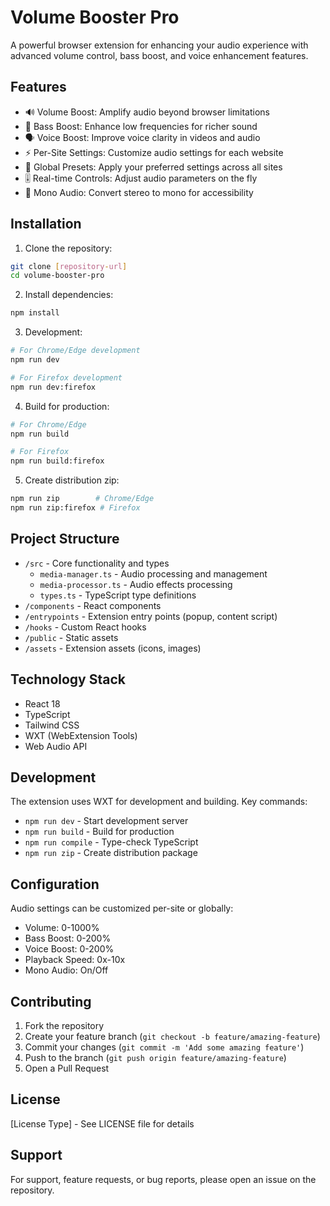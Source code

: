 # Volume Booster Pro

A powerful browser extension for enhancing your audio experience with advanced volume control, bass boost, and voice enhancement features.

## Features

-   🔊 Volume Boost: Amplify audio beyond browser limitations
-   🎵 Bass Boost: Enhance low frequencies for richer sound
-   🗣️ Voice Boost: Improve voice clarity in videos and audio
-   ⚡ Per-Site Settings: Customize audio settings for each website
-   🔄 Global Presets: Apply your preferred settings across all sites
-   🎚️ Real-time Controls: Adjust audio parameters on the fly
-   🎯 Mono Audio: Convert stereo to mono for accessibility

## Installation

1. Clone the repository:

```bash
git clone [repository-url]
cd volume-booster-pro
```

2. Install dependencies:

```bash
npm install
```

3. Development:

```bash
# For Chrome/Edge development
npm run dev

# For Firefox development
npm run dev:firefox
```

4. Build for production:

```bash
# For Chrome/Edge
npm run build

# For Firefox
npm run build:firefox
```

5. Create distribution zip:

```bash
npm run zip        # Chrome/Edge
npm run zip:firefox # Firefox
```

## Project Structure

-   `/src` - Core functionality and types
    -   `media-manager.ts` - Audio processing and management
    -   `media-processor.ts` - Audio effects processing
    -   `types.ts` - TypeScript type definitions
-   `/components` - React components
-   `/entrypoints` - Extension entry points (popup, content script)
-   `/hooks` - Custom React hooks
-   `/public` - Static assets
-   `/assets` - Extension assets (icons, images)

## Technology Stack

-   React 18
-   TypeScript
-   Tailwind CSS
-   WXT (WebExtension Tools)
-   Web Audio API

## Development

The extension uses WXT for development and building. Key commands:

-   `npm run dev` - Start development server
-   `npm run build` - Build for production
-   `npm run compile` - Type-check TypeScript
-   `npm run zip` - Create distribution package

## Configuration

Audio settings can be customized per-site or globally:

-   Volume: 0-1000%
-   Bass Boost: 0-200%
-   Voice Boost: 0-200%
-   Playback Speed: 0x-10x
-   Mono Audio: On/Off

## Contributing

1. Fork the repository
2. Create your feature branch (`git checkout -b feature/amazing-feature`)
3. Commit your changes (`git commit -m 'Add some amazing feature'`)
4. Push to the branch (`git push origin feature/amazing-feature`)
5. Open a Pull Request

## License

[License Type] - See LICENSE file for details

## Support

For support, feature requests, or bug reports, please open an issue on the repository.
